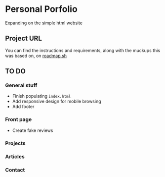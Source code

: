 # Personal Porfolio
Expanding on the simple html website

## Project URL
You can find the instructions and requirements, along with the muckups this was based on, on [roadmap.sh](https://roadmap.sh/projects/portfolio-website "Create a Personal Portfolio Website...") 

## TO DO
### General stuff
- Finish populating `index.html`
- Add responsive design for mobile browsing
- Add footer

### Front page
- Create fake reviews

### Projects

### Articles

### Contact
